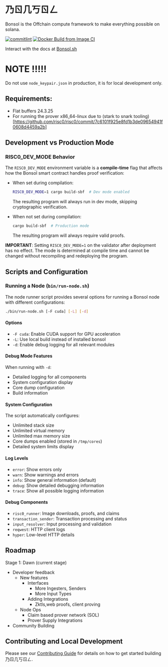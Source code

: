 # 乃ㄖ几丂ㄖㄥ
Bonsol is the Offchain compute framework to make everything possible on solana.

[![commitlint](https://github.com/bonsolcollective/bonsol/actions/workflows/commit-lint.yaml/badge.svg)](https://github.com/bonsolcollective/bonsol/actions/workflows/commit-lint.yaml)
[![Docker Build from Image CI](https://github.com/bonsolcollective/bonsol/actions/workflows/build-ci-image.yaml/badge.svg)](https://github.com/bonsolcollective/bonsol/actions/workflows/build-ci-image.yaml)

Interact with the docs at [Bonsol.sh](https://bonsol.sh)

# NOTE !!!!!
Do not use `node_keypair.json` in production, it is for local development only. 

## Requirements:
* Flat buffers 24.3.25
* For running the prover x86_64-linux due to (stark to snark tooling)[https://github.com/risc0/risc0/commit/7c6101f925e8fd1b3de09654941f0608d4459a2b]

## Development vs Production Mode

### RISC0_DEV_MODE Behavior
The `RISC0_DEV_MODE` environment variable is a **compile-time** flag that affects how the Bonsol smart contract handles proof verification:

- When set during compilation:
  ```bash
  RISC0_DEV_MODE=1 cargo build-sbf  # Dev mode enabled
  ```
  The resulting program will always run in dev mode, skipping cryptographic verification.

- When not set during compilation:
  ```bash
  cargo build-sbf  # Production mode
  ```
  The resulting program will always require valid proofs.

**IMPORTANT**: Setting `RISC0_DEV_MODE=1` on the validator after deployment has no effect. The mode is determined at compile time and cannot be changed without recompiling and redeploying the program.

## Scripts and Configuration

### Running a Node (`bin/run-node.sh`)
The node runner script provides several options for running a Bonsol node with different configurations:

```bash
./bin/run-node.sh [-F cuda] [-L] [-d]
```

#### Options
- `-F cuda`: Enable CUDA support for GPU acceleration
- `-L`: Use local build instead of installed bonsol
- `-d`: Enable debug logging for all relevant modules

#### Debug Mode Features
When running with `-d`:
- Detailed logging for all components
- System configuration display
- Core dump configuration
- Build information

#### System Configuration
The script automatically configures:
- Unlimited stack size
- Unlimited virtual memory
- Unlimited max memory size
- Core dumps enabled (stored in `/tmp/cores`)
- Detailed system limits display

#### Log Levels
- `error`: Show errors only
- `warn`: Show warnings and errors
- `info`: Show general information (default)
- `debug`: Show detailed debugging information
- `trace`: Show all possible logging information

#### Debug Components
- `risc0_runner`: Image downloads, proofs, and claims
- `transaction_sender`: Transaction processing and status
- `input_resolver`: Input processing and validation
- `reqwest`: HTTP client logs
- `hyper`: Low-level HTTP details

## Roadmap
Stage 1: Dawn (current stage)
* Developer feedback
    * New features 
        * Interfaces
            * More Ingesters, Senders
            * More Input Types
        * Adding Integrations
            * Zktls,web proofs, client proving
    * Node Ops
        * Claim based prover network (SOL)
        * Prover Supply Integrations
* Community Building

## Contributing and Local Development 
Please see our [Contributing Guide](https://bonsol.sh/docs/contributing) for details on how to get started building 乃ㄖ几丂ㄖㄥ.

